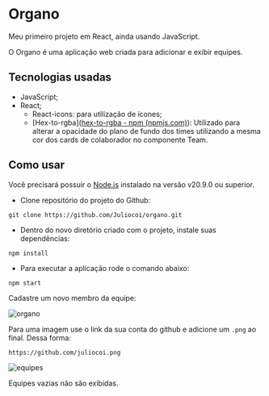 # Organo

Meu primeiro projeto em React, ainda usando JavaScript.

O Organo é uma aplicação web criada para adicionar e exibir equipes. 

## Tecnologias usadas

* JavaScript;
* React;
  * React-icons: para utilização de ícones;
  * [Hex-to-rgba]([hex-to-rgba - npm (npmjs.com)](https://www.npmjs.com/package/hex-to-rgba)): Utilizado para alterar a opacidade do plano de fundo dos times utilizando a mesma cor dos cards de colaborador no componente Team.


## Como usar

Você precisará possuir o [Node.js](https://nodejs.org/en/download/package-manager) instalado na versão v20.9.0 ou superior.

* Clone repositório do projeto do Github:

```shell
git clone https://github.com/Juliocoi/organo.git
```

* Dentro do novo diretório criado com o projeto, instale suas dependências:

```shell
npm install
```

* Para executar a aplicação rode o comando abaixo:

```shell
npm start
```

Cadastre um novo membro da equipe:

![organo](https://i.imgur.com/kDixcsa.png)

Para uma imagem use o link da sua conta do github e adicione um `.png` ao final. Dessa forma:

```tex
https://github.com/juliocoi.png
```

![equipes](https://i.imgur.com/20aBGAp.png)

Equipes vazias não são exibidas. 

